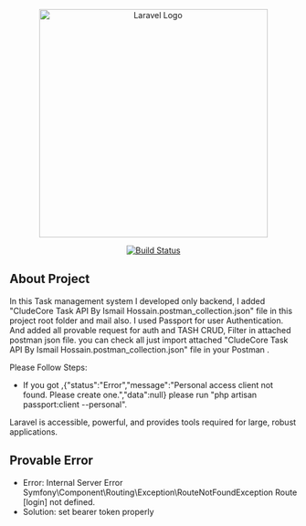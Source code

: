 <p align="center"><a href="https://laravel.com" target="_blank"><img src="https://raw.githubusercontent.com/laravel/art/master/logo-lockup/5%20SVG/2%20CMYK/1%20Full%20Color/laravel-logolockup-cmyk-red.svg" width="400" alt="Laravel Logo"></a></p>

<p align="center">
<a href="https://github.com/ismail306/cloudcore-task_management-with_APIs"><img src="https://github.com/laravel/framework/workflows/tests/badge.svg" alt="Build Status"></a>
</p>

## About Project

In this Task management system I developed only backend, I added "CludeCore Task API By Ismail Hossain.postman_collection.json" file in this project root folder and mail also.
I used Passport for user Authentication. And added all provable request for auth and TASH CRUD, Filter in attached postman json file.
you can check all just import attached "CludeCore Task API By Ismail Hossain.postman_collection.json" file in your Postman .

Please Follow Steps:

- If you got ,{"status":"Error","message":"Personal access client not found. Please create one.","data":null}
please run "php artisan passport:client --personal".


Laravel is accessible, powerful, and provides tools required for large, robust applications.

## Provable Error
- Error: Internal Server Error
       Symfony\Component\Routing\Exception\RouteNotFoundException
       Route [login] not defined.
- Solution: set bearer token properly

